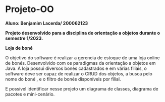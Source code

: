 # Projeto-OO
**Aluno: Benjamim Lacerda/ 200062123**

**Projeto desenvolvido para a disciplina de orientação a objetos durante o semestre 1/2023.**

**Loja de boné**

O objetivo do software é realizar a gerencia de estoque de uma loja online de bonés.
Desenvolvido com os paradigmas da orientação a objetos em Java.
A loja possui diversos bonés cadastrados e em várias filiais, o software deve ser capaz de
realizar o CRUD dos objetos, a busca pelo nome do boné , e o filtro de bonés disponíveis por
filial.

E possível identificar nesse projeto um diagrama de classes, diagrama de pacotes e mini-cenário.

